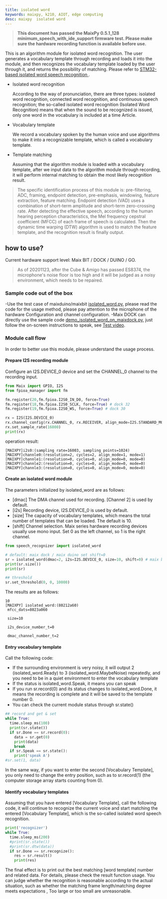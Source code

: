 ```yaml
---
title: isolated word
keywords: maixpy, k210, AIOT, edge computing
desc: maixpy  isolated word
---
```



> **This document has passed the MaixPy 0.5.1_128 minimum_speech_with_ide_support firmware test. Please make sure the hardware recording function is available before use.**

This is an algorithm module for isolated word recognition. The user generates a vocabulary template through recording and loads it into the module, and then recognizes the vocabulary template loaded by the user through it, and returns the possibility of matching. Please refer to [STM32-based isolated word speech recognition ](https://gk969.com/stm32-speech-recognition/).

- Isolated word recognition

    According to the way of pronunciation, there are three types: isolated word recognition, connected word recognition, and continuous speech recognition; the so-called isolated word recognition (Isolated Word Recognition) means that when the sound to be recognized is issued, only one word in the vocabulary is included at a time Article.

- Vocabulary template

    We record a vocabulary spoken by the human voice and use algorithms to make it into a recognizable template, which is called a vocabulary template.

- Template matching

    Assuming that the algorithm module is loaded with a vocabulary template, after we input data to the algorithm module through recording, it will perform internal matching to obtain the most likely recognition result.

> The specific identification process of this module is: pre-filtering, ADC, framing, endpoint detection, pre-emphasis, windowing, feature extraction, feature matching. Endpoint detection (VAD) uses a combination of short-term amplitude and short-term zero-crossing rate. After detecting the effective speech, according to the human hearing perception characteristics, the Mel frequency cepstral coefficient (MFCC) of each frame of speech is calculated. Then the dynamic time warping (DTW) algorithm is used to match the feature template, and the recognition result is finally output.

## how to use?

Current hardware support level: Maix BIT / DOCK / DUINO / GO.

> As of 20201123, after the Cube & Amigo has passed ES8374, the microphone's noise floor is too high and it will be judged as a noisy environment, which needs to be repaired.

### Sample code out of the box

-Use the test case of maixduino/maixbit [isolated_word.py](https://github.com/sipeed/MaixPy_scripts/blob/master/multimedia/speech_recognizer/isolated_word.py), please read the code for the usage method, please pay attention to the microphone of the hardware Configuration and channel configuration.
-Maix DOCK can directly use the sample code [demo_isolated_word_on_maixdock.py](https://github.com/sipeed/MaixPy_scripts/blob/master/multimedia/speech_recognizer/demo_isolated_word_on_maixdock.py), just follow the on-screen instructions to speak, see [ Test video](https://www.bilibili.com/video/BV1oz4y1C7yE?from=search&seid=17464946072274851468).

### Module call flow

In order to better use this module, please understand the usage process.

#### Prepare I2S recording module

Configure an I2S.DEVICE_0 device and set the CHANNEL_0 channel to the recording input.

```python
from Maix import GPIO, I2S
from fpioa_manager import fm

fm.register(20,fm.fpioa.I2S0_IN_D0, force=True)
fm.register(18,fm.fpioa.I2S0_SCLK, force=True) # dock 32
fm.register(19,fm.fpioa.I2S0_WS, force=True) # dock 30

rx = I2S(I2S.DEVICE_0)
rx.channel_config(rx.CHANNEL_0, rx.RECEIVER, align_mode=I2S.STANDARD_MODE)
rx.set_sample_rate(16000)
print(rx)
```

operation result:

```shell
[MAIXPY]i2s0:(sampling rate=16003, sampling points=1024)
[MAIXPY]channle0:(resolution=2, cycles=2, align_mode=1, mode=1)
[MAIXPY]channle1:(resolution=0, cycles=0, align_mode=0, mode=0)
[MAIXPY]channle2:(resolution=0, cycles=0, align_mode=0, mode=0)
[MAIXPY]channle3:(resolution=0, cycles=0, align_mode=0, mode=0)
```

#### Create an isolated word module

The parameters initialized by isolated_word are as follows:

- [dmac] The DMA channel used for recording. [Channel 2] is used by default.
- [i2s] Recording device, I2S.DEVICE_0 is used by default.
- [size] The capacity of vocabulary templates, which means the total number of templates that can be loaded. The default is 10.
- [shift] Channel selection. Maix series hardware recording devices usually use mono input. Set 0 as the left channel, so 1 is the right channel.

```python
from speech_recognizer import isolated_word

# default: maix dock / maix duino set shift=0
sr = isolated_word(dmac=2, i2s=I2S.DEVICE_0, size=10, shift=0) # maix bit set shift=1
print(sr.size())
print(sr)

## threshold
sr.set_threshold(0, 0, 10000)
```

The results are as follows:

```shell
10
[MAIXPY] isolated_word:(80212a60)
 mfcc_dats=8023a060

 size=10

 i2s_device_number_t=0

 dmac_channel_number_t=2
```

#### Entry vocabulary template

Call the following code:

- If the surrounding environment is very noisy, it will output 2 (isolated_word.Ready) to 3 (isolated_word.MaybeNoise) repeatedly, and you need to be in a quiet environment to enter the vocabulary template
- If the status is isolated_word.Speak, it means you can speak
- If you run sr.record(0) and its status changes to isolated_word.Done, it means the recording is complete and it will be saved to the template number 0.
- You can check the current module status through sr.state()

```python
## record and get & set
while True:
  time.sleep_ms(100)
  print(sr.state())
  if sr.Done == sr.record(0):
    data = sr.get(0)
    print(data)
    break
  if sr.Speak == sr.state():
    print('speak A')
#sr.set(1, data)
```

In the same way, if you want to enter the second [Vocabulary Template], you only need to change the entry position, such as to sr.record(1) (the computer storage array starts counting from 0).

#### Identify vocabulary templates

Assuming that you have entered [Vocabulary Template], call the following code, it will continue to recognize the current voice and start matching the entered [Vocabulary Template], which is the so-called isolated word speech recognition.

```python
print('recognizer')
while True:
  time.sleep_ms(200)
  #print(sr.state())
  #print(sr.dtw(data))
  if sr.Done == sr.recognize():
    res = sr.result()
    print(res)
```

The final effect is to print out the best matching [word template] number and related data. For details, please check the result function usage. You can judge whether the recognition is reasonable according to the actual situation, such as whether the matching frame length/matching degree meets expectations , Too large or too small are unreasonable.
